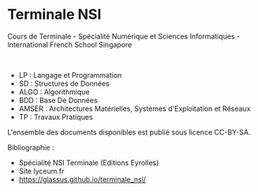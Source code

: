 # Terminale NSI
Cours de Terminale - Spécialité Numérique et Sciences Informatiques -
International French School Singapore

<br>

- LP : Langage et Programmation
- SD : Structures de Données
- ALGO : Algorithmique
- BDD : Base De Données
- AMSER : Architectures Matérielles, Systèmes d'Exploitation et Réseaux
- TP : Travaux Pratiques

L'ensemble des documents disponibles est publié sous licence CC-BY-SA.

Bibliographie : 
- Spécialité NSI Terminale (Editions Eyrolles)
- Site lyceum.fr
- https://glassus.github.io/terminale_nsi/
